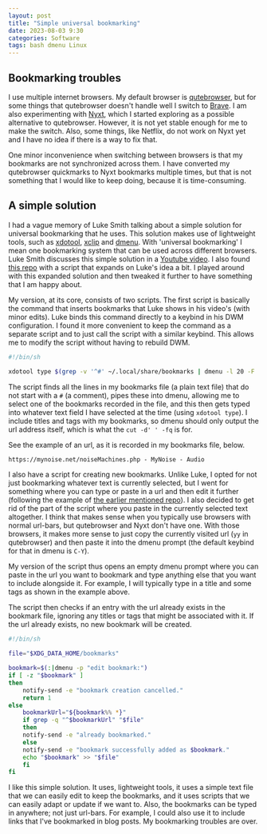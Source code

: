 ```yaml
---
layout: post
title: "Simple universal bookmarking"
date: 2023-08-03 9:30 
categories: Software
tags: bash dmenu Linux
---
```


## Bookmarking troubles
I use multiple internet browsers. 
My default browser is [qutebrowser][1], but for some things that qutebrowser doesn't handle well I switch to [Brave][2].
I am also experimenting with [Nyxt][3], which I started exploring as a possible alternative to qutebrowser.
However, it is not yet stable enough for me to make the switch.
Also, some things, like Netflix, do not work on Nyxt yet and I have no idea if there is a way to fix that.

One minor inconvenience when switching between browsers is that my bookmarks are not synchronized across them. 
I have converted my qutebrowser quickmarks to Nyxt bookmarks multiple times, but that is not something that I would like to keep doing, because it is time-consuming.

## A simple solution
I had a vague memory of Luke Smith talking about a simple solution for universal bookmarking that he uses.
This solution makes use of lightweight tools, such as [xdotool][7], [xclip][8] and [dmenu][9].
With 'universal bookmarking' I mean one bookmarking system that can be used across different browsers.
Luke Smith discusses this simple solution in a [Youtube video][4].
I also found [this repo][5] with a script that expands on Luke's idea a bit.
I played around with this expanded solution and then tweaked it further to have something that I am happy about.

My version, at its core, consists of two scripts. 
The first script is basically the command that inserts bookmarks that Luke shows in his video's (with minor edits). 
Luke binds this command directly to a keybind in his DWM configuration.
I found it more convenient to keep the command as a separate script and to just call the script with a similar keybind.
This allows me to modify the script without having to rebuild DWM.

``` bash
#!/bin/sh

xdotool type $(grep -v '^#' ~/.local/share/bookmarks | dmenu -l 20 -F | cut -d' ' -f1)

```

The script finds all the lines in my bookmarks file (a plain text file) that do not start with a `#` (a comment), pipes these into dmenu, allowing me to select one of the bookmarks recorded in the file, and this then gets typed into whatever text field I have selected at the time (using `xdotool type`).
I include titles and tags with my bookmarks, so dmenu should only output the url address itself, which is what the `cut -d' ' -fq` is for.

See the example of an url, as it is recorded in my bookmarks file, below.
``` txt
https://mynoise.net/noiseMachines.php - MyNoise - Audio
```

I also have a script for creating new bookmarks.
Unlike Luke, I opted for not just bookmarking whatever text is currently selected, but I went for something where you can type or paste in a url and then edit it further (following the example of [the earlier mentioned repo][5]).
I also decided to get rid of the part of the script where you paste in the currently selected text altogether.
I think that makes sense when you typically use browsers with normal url-bars, but qutebrowser and Nyxt don't have one.
With those browsers, it makes more sense to just copy the currently visited url (`yy` in qutebrowser) and then paste it into the dmenu prompt (the default keybind for that in dmenu is `C-Y`).

My version of the script thus opens an empty dmenu prompt where you can paste in the url you want to bookmark and type anything else that you want to include alongside it. 
For example, I will typically type in a title and some tags as shown in the example above.

The script then checks if an entry with the url already exists in the bookmark file, ignoring any titles or tags that might be associated with it.
If the url already exists, no new bookmark will be created.

``` bash
#!/bin/sh

file="$XDG_DATA_HOME/bookmarks"

bookmark=$(:|dmenu -p "edit bookmark:")
if [ -z "$bookmark" ]
then
    notify-send -e "bookmark creation cancelled."
    return 1
else
    bookmarkUrl="${bookmark%% *}"
    if grep -q "^$bookmarkUrl" "$file"
    then
	notify-send -e "already bookmarked."
    else
	notify-send -e "bookmark successfully added as $bookmark."
	echo "$bookmark" >> "$file"
    fi
fi
```
I like this simple solution.
It uses, lightweight tools, it uses a simple text file that we can easily edit to keep the bookmarks, and it uses scripts that we can easily adapt or update if we want to.
Also, the bookmarks can be typed in anywhere; not just url-bars.
For example, I could also use it to include links that I've bookmarked in blog posts.
My bookmarking troubles are over.

[1]: https://qutebrowser.org/
[2]: https://brave.com/
[3]: https://nyxt.atlas.engineer/
[4]: https://www.youtube.com/watch?v=d_11QaTlf1I
[5]: https://github.com/nullf6/dmenu-bookmarks/tree/main
[6]: https://dwm.suckless.org/
[7]: https://github.com/jordansissel/xdotool
[8]: https://github.com/astrand/xclip
[9]: https://tools.suckless.org/dmenu/
